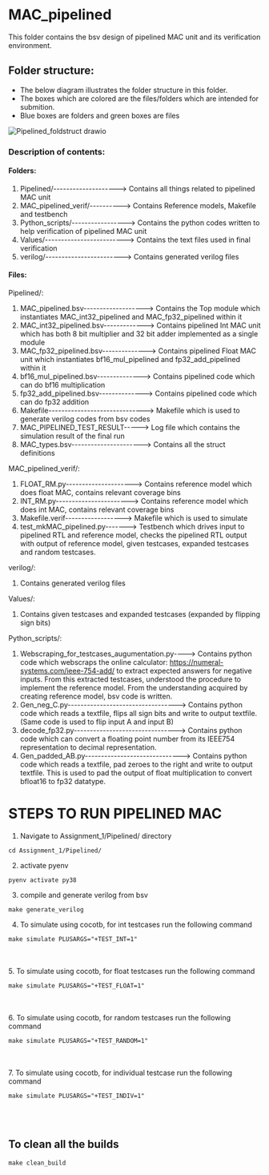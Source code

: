 # MAC_pipelined

This folder contains the bsv design of pipelined MAC unit and its verification environment.

## Folder structure:

* The below diagram illustrates the folder structure in this folder.
* The boxes which are colored are the files/folders which are intended for submition.
* Blue boxes are folders and green boxes are files

![Pipelined_foldstruct drawio](https://github.com/user-attachments/assets/f75aa52a-f904-4526-88e4-e34a2c8c219f)

### Description of contents:
#### Folders:
1. Pipelined/--------------------> Contains all things related to pipelined MAC unit 
2. MAC_pipelined_verif/----------> Contains Reference models, Makefile and testbench
3. Python_scripts/-----------------> Contains the python codes written to help verification of pipelined MAC unit
4. Values/-------------------------> Contains the text files used in final verification
5. verilog/------------------------> Contains generated verilog files

#### Files:
Pipelined/:
1. MAC_pipelined.bsv-------------------> Contains the Top module which instantiates MAC_int32_pipelined and MAC_fp32_pipelined within it
2. MAC_int32_pipelined.bsv-------------> Contains pipelined Int MAC unit which has both 8 bit multiplier and 32 bit adder implemented as a single module 
3. MAC_fp32_pipelined.bsv--------------> Contains pipelined Float MAC unit which instantiates bf16_mul_pipelined and fp32_add_pipelined within it
4. bf16_mul_pipelined.bsv--------------> Contains pipelined code which can do bf16 multiplication
5. fp32_add_pipelined.bsv--------------> Contains pipelined code which can do fp32 addition
6. Makefile------------------------------> Makefile which is used to generate verilog codes from bsv codes
7. MAC_PIPELINED_TEST_RESULT-----> Log file which contains the simulation result of the final run
8. MAC_types.bsv----------------------> Contains all the struct definitions

MAC_pipelined_verif/:
1. FLOAT_RM.py---------------------> Contains reference model which does float MAC, contains relevant coverage bins
2. INT_RM.py-----------------------> Contains reference model which does int MAC, contains relevant coverage bins
3. Makefile.verif------------------> Makefile which is used to simulate
4. test_mkMAC_pipelined.py-------> Testbench which drives input to pipelined RTL and reference model, checks the pipelined RTL output with output of reference model, given testcases, expanded testcases and random testcases.

verilog/:
1. Contains generated verilog files

Values/:
1. Contains given testcases and expanded testcases (expanded by flipping sign bits)

Python_scripts/:
1. Webscraping_for_testcases_augumentation.py----> Contains python code which webscraps the online calculator: https://numeral-systems.com/ieee-754-add/ to extract expected answers for negative inputs. From this extracted testcases, understood the procedure to implement the reference model. From the understanding acquired by creating reference model, bsv code is written.
2. Gen_neg_C.py----------------------------------> Contains python code which reads a textfile, flips all sign bits and write to output textfile.(Same code is used to flip input A and input B)
3. decode_fp32.py--------------------------------> Contains python code which can convert a floating point number from its IEEE754 representation to decimal representation.
4. Gen_padded_AB.py------------------------------> Contains python code which reads a textfile, pad zeroes to the right and write to output textfile. This is used to pad the output of float multiplication to convert bfloat16 to fp32 datatype.


# STEPS TO RUN PIPELINED MAC

1. Navigate to Assignment_1/Pipelined/ directory
```
cd Assignment_1/Pipelined/
```
2. activate pyenv
```
pyenv activate py38
```
3. compile and generate verilog from bsv
```
make generate_verilog
```
4. To simulate using cocotb, for int testcases run the following command
```
make simulate PLUSARGS="+TEST_INT=1"
```
 <br>  <br>
5. To simulate using cocotb, for float testcases run the following command
```
make simulate PLUSARGS="+TEST_FLOAT=1"
```
<br>  <br>
6. To simulate using cocotb, for random testcases run the following command
```
make simulate PLUSARGS="+TEST_RANDOM=1"
```
 <br>  <br>
7.  To simulate using cocotb, for individual testcase run the following command
```
make simulate PLUSARGS="+TEST_INDIV=1"
```
 <br>  <br>
## To clean all the builds
```
make clean_build
```
